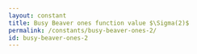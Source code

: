 ```yaml
---
layout: constant
title: Busy Beaver ones function value $\Sigma(2)$
permalink: /constants/busy-beaver-ones-2/
id: busy-beaver-ones-2
---
```


